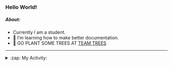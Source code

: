 ### Hello World!

##### About:
- Currently I am a student.
- 🌱 I’m learning how to make better documentation.
- 🌱 GO PLANT SOME TREES AT [TEAM TREES](https://teamtrees.org/)

---
<details>
  <summary>:zap: My Activity:</summary>
  
<!--START_SECTION:waka-->
![Code Time](http://img.shields.io/badge/Code%20Time-1%2C152%20hrs%2043%20mins-blue)

**I'm a Night 🦉** 

```text
🌞 Morning                1502 commits        ██░░░░░░░░░░░░░░░░░░░░░░░   09.36 % 
🌆 Daytime                5642 commits        █████████░░░░░░░░░░░░░░░░   35.15 % 
🌃 Evening                4626 commits        ███████░░░░░░░░░░░░░░░░░░   28.82 % 
🌙 Night                  4283 commits        ███████░░░░░░░░░░░░░░░░░░   26.68 % 
```
📅 **I'm Most Productive on Wednesday** 

```text
Monday                   2388 commits        ████░░░░░░░░░░░░░░░░░░░░░   14.88 % 
Tuesday                  2115 commits        ███░░░░░░░░░░░░░░░░░░░░░░   13.18 % 
Wednesday                3703 commits        ██████░░░░░░░░░░░░░░░░░░░   23.07 % 
Thursday                 2010 commits        ███░░░░░░░░░░░░░░░░░░░░░░   12.52 % 
Friday                   1595 commits        ██░░░░░░░░░░░░░░░░░░░░░░░   09.94 % 
Saturday                 1426 commits        ██░░░░░░░░░░░░░░░░░░░░░░░   08.88 % 
Sunday                   2816 commits        ████░░░░░░░░░░░░░░░░░░░░░   17.54 % 
```


📊 **This Week I Spent My Time On** 

```text
🔥 Editors: 
VS Code                  2 hrs 36 mins       █████████████████████████   100.00 % 

🐱‍💻 Projects: 
giveth-dapps-v2          2 hrs 32 mins       ████████████████████████░   97.44 % 
praise                   4 mins              █░░░░░░░░░░░░░░░░░░░░░░░░   02.56 % 
```


 Last Updated on 19/07/2023 11:09:30 UTC
<!--END_SECTION:waka-->
</details>

